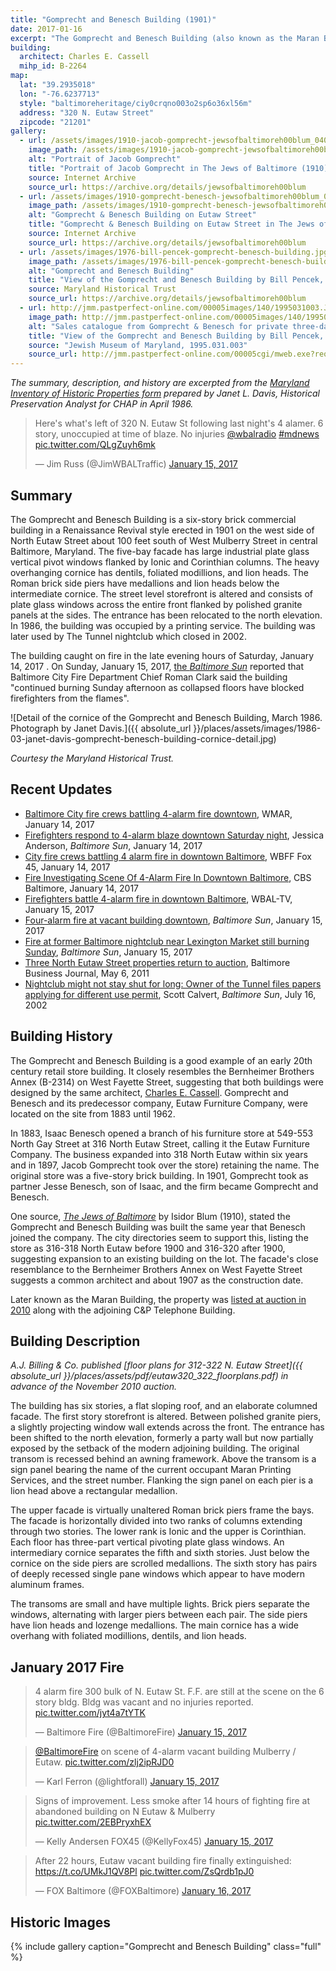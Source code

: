 ```yaml
---
title: "Gomprecht and Benesch Building (1901)"
date: 2017-01-16
excerpt: "The Gomprecht and Benesch Building (also known as the Maran Building or The Tunnel nightclub) is a good example of an early 20th century retail store building. It closely resembles the Bernheimer Brothers Annex (B-2314) on West Fayette Street, suggesting that both buildings were designed by the same architect, Charles E. Cassell. Gomprecht and Benesch and its predecessor company, Eutaw Furniture Company, operated on the site from 1883 until 1962."
building:
  architect: Charles E. Cassell
  mihp_id: B-2264
map:
  lat: "39.2935018"
  lon: "-76.6237713"
  style: "baltimoreheritage/ciy0crqno003o2sp6o36xl56m"
  address: "320 N. Eutaw Street"
  zipcode: "21201"
gallery:
  - url: /assets/images/1910-jacob-gomprecht-jewsofbaltimoreh00blum_0407.jpg
    image_path: /assets/images/1910-jacob-gomprecht-jewsofbaltimoreh00blum_0407.jpg
    alt: "Portrait of Jacob Gomprecht"
    title: "Portrait of Jacob Gomprecht in The Jews of Baltimore (1910)"
    source: Internet Archive
    source_url: https://archive.org/details/jewsofbaltimoreh00blum
  - url: /assets/images/1910-gomprecht-benesch-jewsofbaltimoreh00blum_0509.jpg
    image_path: /assets/images/1910-gomprecht-benesch-jewsofbaltimoreh00blum_0509.jpg
    alt: "Gomprecht & Benesch Building on Eutaw Street"
    title: "Gomprecht & Benesch Building on Eutaw Street in The Jews of Baltimore (1910)"
    source: Internet Archive
    source_url: https://archive.org/details/jewsofbaltimoreh00blum
  - url: /assets/images/1976-bill-pencek-gomprecht-benesch-building.jpg
    image_path: /assets/images/1976-bill-pencek-gomprecht-benesch-building.jpg
    alt: "Gomprecht and Benesch Building"
    title: "View of the Gomprecht and Benesch Building by Bill Pencek, 1976"
    source: Maryland Historical Trust
    source_url: https://archive.org/details/jewsofbaltimoreh00blum
  - url: http://jmm.pastperfect-online.com/00005images/140/1995031003.JPG
    image_path: http://jmm.pastperfect-online.com/00005images/140/1995031003.JPG
    alt: "Sales catalogue from Gomprecht & Benesch for private three-day sale"
    title: "View of the Gomprecht and Benesch Building by Bill Pencek, 1976"
    source: "Jewish Museum of Maryland, 1995.031.003"
    source_url: http://jmm.pastperfect-online.com/00005cgi/mweb.exe?request=record;id=53B9C081-E999-4FF0-8548-287101665539;type=301
---
```


_The summary, description, and history are excerpted from the [Maryland Inventory of Historic Properties form](https://mht.maryland.gov/secure/medusa/PDF/Baltimore%20City/B-2264.pdf) prepared by Janet L. Davis, Historical Preservation Analyst for CHAP in April 1986._

<blockquote class="twitter-tweet" data-lang="en"><p lang="en" dir="ltr">Here&#39;s what&#39;s left of 320 N. Eutaw St following last night&#39;s 4 alamer. 6 story, unoccupied at time of blaze. No injuries <a href="https://twitter.com/wbalradio">@wbalradio</a> <a href="https://twitter.com/hashtag/mdnews?src=hash">#mdnews</a> <a href="https://t.co/QLgZuyh6mk">pic.twitter.com/QLgZuyh6mk</a></p>&mdash; Jim Russ (@JimWBALTraffic) <a href="https://twitter.com/JimWBALTraffic/status/820713653225816064">January 15, 2017</a></blockquote>

## Summary

The Gomprecht and Benesch Building is a six-story brick commercial building in a Renaissance Revival style erected in 1901 on the west side of North Eutaw Street about 100 feet south of West Mulberry Street in central Baltimore, Maryland. The five-bay facade has large industrial plate glass vertical pivot windows flanked by Ionic and Corinthian columns. The heavy overhanging cornice has dentils, foliated modillions, and lion heads. The Roman brick side piers have medallions and lion heads below the intermediate cornice. The street level storefront is altered and consists of plate glass windows across the entire front flanked by polished granite panels at the sides. The entrance has been relocated to the north elevation. In 1986, the building was occupied by a printing service. The building was later used by The Tunnel nightclub which closed in 2002.

The building caught on fire in the late evening hours of Saturday, January 14, 2017 . On Sunday, January 15, 2017,  [the  _Baltimore Sun_](http://www.baltimoresun.com/news/maryland/baltimore-city/bs-md-ci-eutaw-fire-20170115-story.html) reported that Baltimore City Fire Department Chief Roman Clark said the building "continued burning Sunday afternoon as collapsed floors have blocked firefighters from the flames".

![Detail of the cornice of the Gomprecht and Benesch Building, March 1986. Photograph by Janet Davis.]({{ absolute_url }}/places/assets/images/1986-03-janet-davis-gomprecht-benesch-building-cornice-detail.jpg)

_Courtesy the Maryland Historical Trust._

## Recent Updates

- [Baltimore City fire crews battling 4-alarm fire downtown](http://www.abc2news.com/news/region/baltimore-city/baltimore-city-fire-crews-battling-3-alarm-fire-downtown), WMAR, January 14, 2017
- [Firefighters respond to 4-alarm blaze downtown Saturday night](http://www.baltimoresun.com/news/maryland/baltimore-city/bs-md-ci-downtown-fire-20170114-story.html), Jessica Anderson, _Baltimore Sun_, January 14, 2017
- [City fire crews battling 4 alarm fire in downtown Baltimore](http://foxbaltimore.com/news/local/city-fire-crews-battling-3-alarm-fire), WBFF Fox 45, January 14, 2017
- [Fire Investigating Scene Of 4-Alarm Fire In Downtown Baltimore](http://baltimore.cbslocal.com/2017/01/14/three-alarm-fire-in-mt-vernon/), CBS Baltimore, January 14, 2017
- [Firefighters battle 4-alarm fire in downtown Baltimore](http://www.wbaltv.com/article/firefighters-battle-4-alarm-fire-in-downtown-baltimore/8600069), WBAL-TV, January 15, 2017
- [Four-alarm fire at vacant building downtown](http://www.baltimoresun.com/news/maryland/baltimore-city/bal-four-alarm-fire-at-vacant-building-downtown-20170114-photogallery.html), _Baltimore Sun_, January 15, 2017
- [Fire at former Baltimore nightclub near Lexington Market still burning Sunday](http://www.baltimoresun.com/news/maryland/baltimore-city/bs-md-ci-eutaw-fire-20170115-story.html), _Baltimore Sun_, January 15, 2017
- [Three North Eutaw Street properties return to auction](http://www.bizjournals.com/baltimore/print-edition/2011/05/06/three-north-eutaw-street-properties.html), Baltimore Business Journal, May 6, 2011
- [Nightclub might not stay shut for long: Owner of the Tunnel files papers applying for different use permit](http://articles.baltimoresun.com/2002-07-16/news/0207160107_1_club-banquet-hall-benjamin), Scott Calvert, _Baltimore Sun_, July 16, 2002

## Building History

The Gomprecht and Benesch Building is a good example of an early 20th century retail store building. It closely resembles the Bernheimer Brothers Annex (B-2314) on West Fayette Street, suggesting that both buildings were designed by the same architect, [Charles E. Cassell](https://en.wikipedia.org/wiki/Charles_E._Cassell). Gomprecht and Benesch and its predecessor company, Eutaw Furniture Company, were located on the site from 1883 until 1962.

In 1883, Isaac Benesch opened a branch of his furniture store at 549-553 North Gay Street at 316 North Eutaw Street, calling it the Eutaw Furniture Company. The business expanded into 318 North Eutaw within six years and in 1897, Jacob Gomprecht took over the store) retaining the name. The original store was a five-story brick building. In 1901, Gomprecht took as partner Jesse Benesch, son of Isaac, and the firm became Gomprecht and Benesch.

One source, _[The Jews of Baltimore](https://archive.org/details/jewsofbaltimoreh00blum)_ by Isidor Blum (1910), stated the Gomprecht and Benesch Building was built the same year that Benesch joined the company. The city directories seem to support this, listing the store as 316-318 North Eutaw before 1900 and 316-320 after 1900, suggesting expansion to an existing building on the lot. The facade's close resemblance to the Bernheimer Brothers Annex on West Fayette Street suggests a common architect and about 1907 as the construction date.

Later known as the Maran Building, the property was [listed at auction in 2010](http://www.ajbillig.com/past-auctions/type/commercial-industrial/Downtown-Market-Center--312-and-320-N-Eutaw-Stre-2010-11-04) along with the adjoining C&P Telephone Building.

## Building Description

_A.J. Billing & Co. published [floor plans for 312-322 N. Eutaw Street]({{ absolute_url }}/places/assets/pdf/eutaw320_322_floorplans.pdf) in advance of the November 2010 auction._

The building has six stories, a flat sloping roof, and an elaborate columned facade. The first story storefront is altered. Between polished granite piers, a slightly projecting window wall extends across the front. The entrance has been shifted to the north elevation, formerly a party wall but now partially exposed by the setback of the modern adjoining building. The original transom is recessed behind an awning framework. Above the transom is a sign panel bearing the name of the current occupant Maran Printing Services, and the street number. Flanking the sign panel on each pier is a lion head above a rectangular medallion.

The upper facade is virtually unaltered Roman brick piers frame the bays. The facade is horizontally divided into two ranks of columns extending through two stories. The lower rank is Ionic and the upper is Corinthian. Each floor has three-part vertical pivoting plate glass windows. An intermediary cornice separates the fifth and sixth stories. Just below the cornice on the side piers are scrolled medallions. The sixth story has pairs of deeply recessed single pane windows which appear to have modern aluminum frames.

The transoms are small and have multiple lights. Brick piers separate the windows, alternating with larger piers between each pair. The side piers have lion heads and lozenge medallions. The main cornice has a wide overhang with foliated modillions, dentils, and lion heads.

## January 2017 Fire

<blockquote class="twitter-tweet" data-lang="en"><p lang="en" dir="ltr">4 alarm fire 300 bulk of N. Eutaw St. F.F. are still at the scene on the 6 story bldg. Bldg was vacant and no injuries reported. <a href="https://t.co/jyt4a7tYTK">pic.twitter.com/jyt4a7tYTK</a></p>&mdash; Baltimore Fire (@BaltimoreFire) <a href="https://twitter.com/BaltimoreFire/status/820439468574461953">January 15, 2017</a></blockquote>

<blockquote class="twitter-tweet" data-lang="en"><p lang="en" dir="ltr"><a href="https://twitter.com/BaltimoreFire">@BaltimoreFire</a> on scene of 4-alarm vacant building Mulberry / Eutaw. <a href="https://t.co/zlj2ipRJD0">pic.twitter.com/zlj2ipRJD0</a></p>&mdash; Karl Ferron (@lightforall) <a href="https://twitter.com/lightforall/status/820449874986536961">January 15, 2017</a></blockquote>

<blockquote class="twitter-tweet" data-lang="en"><p lang="en" dir="ltr">Signs of improvement. Less smoke after 14 hours of fighting fire at abandoned building on N Eutaw &amp; Mulberry <a href="https://t.co/2EBPryxhEX">pic.twitter.com/2EBPryxhEX</a></p>&mdash; Kelly Andersen FOX45 (@KellyFox45) <a href="https://twitter.com/KellyFox45/status/820622547419013121">January 15, 2017</a></blockquote>

<blockquote class="twitter-tweet" data-lang="en"><p lang="en" dir="ltr">After 22 hours, Eutaw vacant building fire finally extinguished: <a href="https://t.co/UMkJ1QV8Pl">https://t.co/UMkJ1QV8Pl</a> <a href="https://t.co/ZsQrdb1pJ0">pic.twitter.com/ZsQrdb1pJ0</a></p>&mdash; FOX Baltimore (@FOXBaltimore) <a href="https://twitter.com/FOXBaltimore/status/820963822534062080">January 16, 2017</a></blockquote>
<script async src="//platform.twitter.com/widgets.js" charset="utf-8"></script>

## Historic Images

{% include gallery caption="Gomprecht and Benesch Building" class="full" %}

